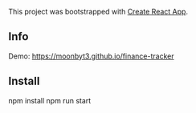 This project was bootstrapped with [Create React App](https://github.com/facebook/create-react-app).

## Info
Demo: https://moonbyt3.github.io/finance-tracker

## Install

npm install
npm run start

